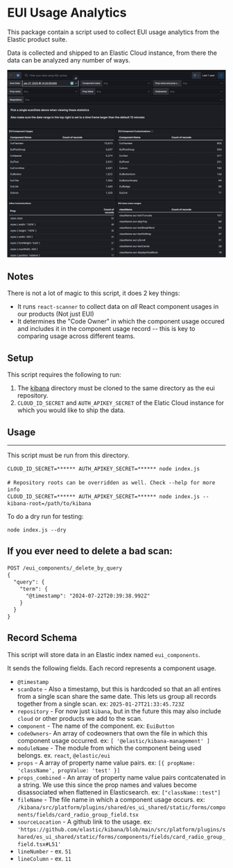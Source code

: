 # EUI Usage Analytics

This package contain a script used to collect EUI usage analytics from the Elastic product suite.

Data is collected and shipped to an Elastic Cloud instance, from there the data can be analyzed any number of ways.

![image of a dashboard](dashboard.png)

## Notes

There is not a lot of magic to this script, it does 2 key things:

- It runs `react-scanner` to collect data on *all* React component usages in our products (Not just EUI)
- It determines the "Code Owner" in which the component usage occured and includes it in the component usage record -- this is key to comparing usage across different teams.


## Setup

This script requires the following to run:

1. The [kibana](https://github.com/elastic/kibana) directory must be cloned to the same directory as the eui repository.
2. `CLOUD_ID_SECRET` and `AUTH_APIKEY_SECRET` of the Elatic Cloud instance for which you would like to ship the data.

## Usage
****
This script must be run from this directory.

```
CLOUD_ID_SECRET=****** AUTH_APIKEY_SECRET=****** node index.js

# Repository roots can be overridden as well. Check --help for more info
CLOUD_ID_SECRET=****** AUTH_APIKEY_SECRET=****** node index.js --kibana-root=/path/to/kibana
```

To do a dry run for testing:
```
node index.js --dry
```

## If you ever need to delete a bad scan:
```
POST /eui_components/_delete_by_query
{
  "query": {
    "term": {
      "@timestamp": "2024-07-22T20:39:38.992Z"
    }
  }
}
```

## Record Schema

This script will store data in an Elastic index named `eui_components`.

It sends the following fields. Each record represents a component usage.

- `@timestamp`
- `scanDate` - Also a timestamp, but this is hardcoded so that an all entires from a single scan share the same date. This lets us group all records together from a single scan. ex: `2025-01-27T21:33:45.723Z`
- `repository` - For now just `kibana`, but in the future this may also include `cloud` or other products we add to the scan.
- `component` - The name of the component. ex: `EuiButton`
- `codeOwners`- An array of codeowners that own the file in which this component usage occurred. ex: `[ '@elastic/kibana-management' ]`
- `moduleName` - The module from which the component being used belongs. ex. `react`, `@elastic/eui`
- `props` - A array of property name value pairs. ex: `[{ propName: 'className', propValue: 'test' }]`
- `props_combined` - An array of property name value pairs contcatenated in a string. We use this since the prop names and values become disassociated when flattened in Elasticsearch. ex: `["className::test"]`
- `fileName` - The file name in which a component usage occurs. ex: `/kibana/src/platform/plugins/shared/es_ui_shared/static/forms/components/fields/card_radio_group_field.tsx`
- `sourceLocation` - A github link to the usage. ex: `'https://github.com/elastic/kibana/blob/main/src/platform/plugins/shared/es_ui_shared/static/forms/components/fields/card_radio_group_field.tsx#L51'`
- `lineNumber` - ex. `51`
- `lineColumn` - ex. `11`


